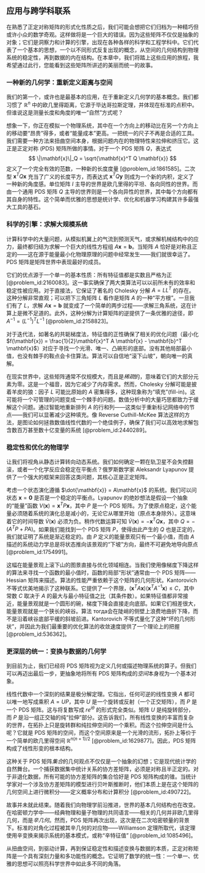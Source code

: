 ## 应用与跨学科联系

在熟悉了正定对称矩阵的形式化性质之后，我们可能会想把它们归档为一种精巧但或许小众的数学奇观。这样做将是一个巨大的错误。因为这些矩阵不仅仅是抽象的对象；它们是洞察力和计算的引擎，出现在各种各样的科学和工程学科中。它们代表了一个基本的思想，一个以不同形式反复出现的概念，从空间的几何结构到物理系统的稳定性，再到数据的内在结构。在本章中，我们将踏上这些应用的旅程，我希望通过此行，您能看到这些矩阵所讲述的美丽而统一的故事。

### 一种新的几何学：重新定义距离与空间

我们的第一个，或许也是最基本的应用，在于重新定义几何学的基本概念。我们都习惯了 $\mathbb{R}^n$ 中的欧几里得距离，它源于毕达哥拉斯定理，并体现在标准的点积中。但谁说这是测量长度和角度的唯一“自然”方式呢？

想象一下，你正在模拟一个物理系统，其中在一个方向上的移动比在另一个方向上的移动要“昂贵”得多，或者“能量成本”更高。一把统一的尺子不再是合适的工具。我们需要一种方法来扭曲空间本身，根据问题内在的物理特性来拉伸和挤压它。这正是正定对称 (PDS) 矩阵所做的事情。对于一个 PDS 矩阵 $Q$，表达式
$$
\|\mathbf{x}\|_Q = \sqrt{\mathbf{x}^T Q \mathbf{x}}
$$
定义了一个完全有效的范数，一种新的长度度量 [@problem_id:1861585]。二次型 $\mathbf{x}^T Q \mathbf{x}$ 充当了广义的长度平方，而表达式 $\mathbf{x}^T Q \mathbf{y}$ 则成为一个新的内积，定义了一种新的角度感。单位矩阵 $I$ 主导的世界是欧几里得的平坦、各向同性的世界。而由一个通用 PDS 矩阵 $Q$ 主导的世界则是一个各向异性的世界，其中每个方向都有其自身的特性。这个简单而优雅的思想是统计学、优化和机器学习构建其许多最强大工具的基石。

### 科学的引擎：求解大规模系统

计算科学中的大量问题，从模拟机翼上的气流到预测天气，或求解机械结构中的应力，最终都归结为求解一个巨大的线性方程组 $A\mathbf{x} = \mathbf{b}$。当矩阵 $A$ 恰好是对称且正定的——这在源于能量最小化物理原理的问题中经常发生——我们就很幸运了。PDS 矩阵是矩阵世界中表现最好的成员。

它们的优点源于一个单一的基本性质：所有特征值都是实数且严格为正 [@problem_id:2160083]。这一事实确保了两大类算法可以以前所未有的效率和稳定性被应用。对于直接法，它保证了著名的 Cholesky 分解 $A = LL^T$ 的存在。这种分解非常直观；可以把下三角矩阵 $L$ 看作是矩阵 $A$ 的一种“平方根”。一旦我们有了 $L$，求解 $A\mathbf{x}=\mathbf{b}$ 就变成了一个简单的两步过程——求解三角系统，这在计算上是微不足道的。此外，这种分解为计算矩阵的逆提供了一条优雅的途径，即 $A^{-1} = (L^{-1})^T L^{-1}$ [@problem_id:2158823]。

对于迭代法，如著名的共轭梯度法，特征值的正性确保了相关的优化问题（最小化 $f(\mathbf{x}) = \frac{1}{2}\mathbf{x}^T A \mathbf{x} - \mathbf{b}^T \mathbf{x}$）对应于寻找一个光滑、唯一、凸碗形的底部。没有其他局部最小值，也没有棘手的鞍点会卡住算法。算法可以自信地“滚下山坡”，朝向唯一的真解。

在现实世界中，这些矩阵通常不仅规模大，而且是*稀疏*的，意味着它们的大部分元素为零。这是一个福音，因为它减少了内存需求。然而，Cholesky 分解可能是披着羊皮的狼：因子 $L$ 可能比原始的 $A$ 密集得多，这种现象称为“填充”(fill-in)。这可能将一个可管理的问题变成一个棘手的问题。数值分析中的大量巧思都致力于缓解这个问题。通过智能地重新排列 $A$ 的行和列——这类似于重新标记网络中的节点——我们可以显著减少这种填充。像 Reverse Cuthill-McKee 算法这样的方法，是图论如何拯救数值线性代数的一个绝佳例子，确保了我们可以高效地求解包含数百万甚至数十亿变量的系统 [@problem_id:2440289]。

### 稳定性和优化的物理学

让我们将视角从静态计算转向动态系统。我们如何确定一颗在轨卫星不会失控翻滚，或者一个化学反应会稳定在平衡点？俄罗斯数学家 Aleksandr Lyapunov 提供了一个强大的框架来回答这类问题，其核心正是正定矩阵。

考虑一个状态演化遵循 $\dot{\mathbf{x}} = A\mathbf{x}$ 的系统。我们可以问状态 $\mathbf{x}=\mathbf{0}$ 是否是一个稳定的平衡点。Lyapunov 的绝妙想法是假设一个抽象的“能量”函数 $V(\mathbf{x}) = \mathbf{x}^T P \mathbf{x}$，其中 $P$ 是一个 PDS 矩阵。为了使原点稳定，这个能量必须随着系统的演化总是减小的，无论它从哪里开始（原点本身除外）。这意味着它的时间导数 $\dot{V}(\mathbf{x})$ 必须为负。稍作代数运算可知 $\dot{V}(\mathbf{x}) = -\mathbf{x}^T Q \mathbf{x}$，其中 $Q = -(A^T P + P A)$。如果我们能找到一个 PDS 矩阵 $P$，使得由此产生的 $Q$ 也是正定的，我们就证明了系统是渐近稳定的。由 $P$ 定义的能量景观只有一个最小值，而由 $A$ 描述的系统动力学总是将状态推向该景观的“下坡”方向，最终不可避免地导向原点 [@problem_id:1754991]。

这幅在能量景观上滚下山的图景直接与优化领域相连。当我们使用像梯度下降这样的算法来寻找一个函数的最小值时，函数的局部“形状”通常由一个 PDS 矩阵——Hessian 矩阵来描述。算法的性能严重依赖于这个矩阵的几何形状。Kantorovich 不等式优美地揭示了这种联系。它提供了一个界限，$(\mathbf{x}^T A \mathbf{x})(\mathbf{x}^T A^{-1} \mathbf{x}) \le C$，其中常数 $C$ 取决于 $A$ 的最大与最小特征值之比（其条件数）。如果特征值都非常接近，能量景观就是一个圆形的碗，梯度下降会直接走向底部。如果它们相差很大，能量景观就是一个狭长的峡谷。算法 тогда会在陡峭的侧壁上浪费地曲折下降，而不是沿着峡谷底部平缓的斜坡前进。Kantorovich 不等式量化了这种“坏的几何形状”，并因此为我们最重要的优化算法的收敛速度提供了一个理论上的把握 [@problem_id:536362]。

### 更深层的统一：变换与数据的几何学

到目前为止，我们已经将 PDS 矩阵视为定义几何或描述物理系统的算子。但我们可以再迈出最后一步，更抽象地将所有 PDS 矩阵构成的*空间*本身视为一个基本对象。

线性代数中一个深刻的结果是极分解定理。它指出，任何可逆的线性变换 $A$ 都可以唯一地写成乘积 $A = UP$，其中 $U$ 是一个旋转或反射（一个正交矩阵），而 $P$ 是一个 PDS 矩阵。这与将复数写成 $re^{i\theta}$ 的形式完全类似。矩阵 $U$ 是纯旋转部分，而 $P$ 是沿一组正交轴的纯“拉伸”部分。这告诉我们，所有线性变换的丰富而复杂的世界，在拓扑上只是旋转群和纯拉伸空间的一个乘积。而这个拉伸空间是什么呢？它就是 PDS 矩阵的空间，而这个空间原来是一个光滑的流形，拓扑上等价于一个简单的欧几里得空间 $\mathbb{R}^{n(n+1)/2}$ [@problem_id:1629877]。因此，PDS 矩阵构成了线性形变的根本结构。

这种关于 PDS 矩阵*集合*的几何观点不仅仅是一个抽象的幻想；它是现代统计学的自然舞台。一个捕获数据集中统计关系的协方差矩阵，必须是对称且半正定的。对于非退化数据，所有可能的协方差矩阵的集合恰好是 PDS 矩阵构成的锥。当统计学家对一个涉及协方差矩阵的模型进行贝叶斯推断时，他们本质上是在这个矩阵的几何空间上进行微积分——定义概率分布和计算积分 [@problem_id:490722]。

故事并未就此结束。随着我们向物理学前沿推进，世界的基本几何结构也在改变。在哈密顿力学中——经典物理和量子物理的共同语言——相关的几何并非欧几里得几何，而是*辛几何*。然而，PDS 矩阵再次出现，这次是在二次哈密顿量的背景下。标准的对角化过程被其辛几何的对应物——Williamson 定理所取代，该定理使用辛变换来揭示系统的基本模式，或称“辛特征值” [@problem_id:1085496]。

从扭曲空间，到驱动计算，再到保证稳定性和描述变换与数据的本质，正定对称矩阵是一个具有深刻力量和多功能性的概念。它证明了数学的统一性：一个单一、优雅的思想可以照亮科学世界中如此多不同的角落。